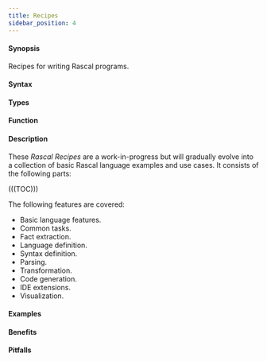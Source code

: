 ```yaml
---
title: Recipes
sidebar_position: 4
---
```


#### Synopsis

Recipes for writing Rascal programs.

#### Syntax

#### Types

#### Function

#### Description

These _Rascal Recipes_ are a work-in-progress but will gradually evolve into a collection of basic Rascal language examples and use cases.
It consists of the following parts:

(((TOC)))

The following features are covered:

*  Basic language features.
*  Common tasks.
*  Fact extraction.
*  Language definition.
*  Syntax definition.
*  Parsing.
*  Transformation.
*  Code generation.
*  IDE extensions.
*  Visualization.

#### Examples

#### Benefits

#### Pitfalls

